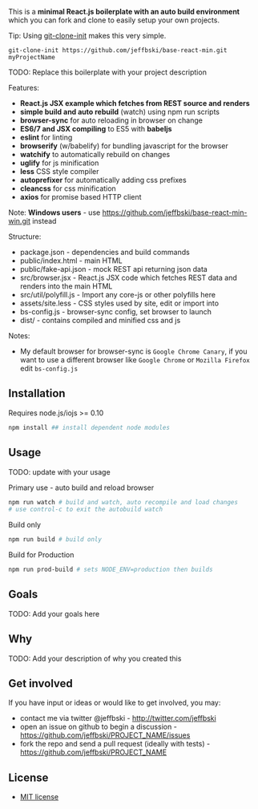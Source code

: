 This is a **minimal React.js boilerplate with an auto build environment** which you can fork and clone to easily setup your own projects.

Tip: Using [git-clone-init](https://github.com/jeffbski/git-clone-init) makes this very simple.

`git-clone-init https://github.com/jeffbski/base-react-min.git myProjectName`

TODO: Replace this boilerplate with your project description

Features:

 - **React.js JSX example which fetches from REST source and renders**
 - **simple build and auto rebuild** (watch) using npm run scripts
 - **browser-sync** for auto reloading in browser on change
 - **ES6/7 and JSX compiling** to ES5 with **babeljs**
 - **eslint** for linting
 - **browserify** (w/babelify) for bundling javascript for the browser
 - **watchify** to automatically rebuild on changes
 - **uglify** for js minification
 - **less** CSS style compiler
 - **autoprefixer** for automatically adding css prefixes
 - **cleancss** for css minification
 - **axios** for promise based HTTP client

Note: **Windows users** - use https://github.com/jeffbski/base-react-min-win.git instead

Structure:

 - package.json - dependencies and build commands
 - public/index.html - main HTML
 - public/fake-api.json - mock REST api returning json data
 - src/browser.jsx - React.js JSX code which fetches REST data and renders into the main HTML
 - src/util/polyfill.js - Import any core-js or other polyfills here
 - assets/site.less - CSS styles used by site, edit or import into
 - bs-config.js - browser-sync config, set browser to launch
 - dist/ - contains compiled and minified css and js

Notes:

 - My default browser for browser-sync is `Google Chrome Canary`, if you want to use a different browser like `Google Chrome` or `Mozilla Firefox` edit `bs-config.js`


## Installation

Requires node.js/iojs >= 0.10

```bash
npm install ## install dependent node modules
```

## Usage

TODO: update with your usage

Primary use - auto build and reload browser
```bash
npm run watch # build and watch, auto recompile and load changes
# use control-c to exit the autobuild watch
```

Build only
```bash
npm run build # build only
```

Build for Production
```bash
npm run prod-build # sets NODE_ENV=production then builds
```


## Goals

TODO: Add your goals here

## Why

TODO: Add your description of why you created this

## Get involved

If you have input or ideas or would like to get involved, you may:

 - contact me via twitter @jeffbski  - <http://twitter.com/jeffbski>
 - open an issue on github to begin a discussion - <https://github.com/jeffbski/PROJECT_NAME/issues>
 - fork the repo and send a pull request (ideally with tests) - <https://github.com/jeffbski/PROJECT_NAME>

## License

 - [MIT license](http://github.com/jeffbski/PROJECT_NAME/raw/master/LICENSE)
